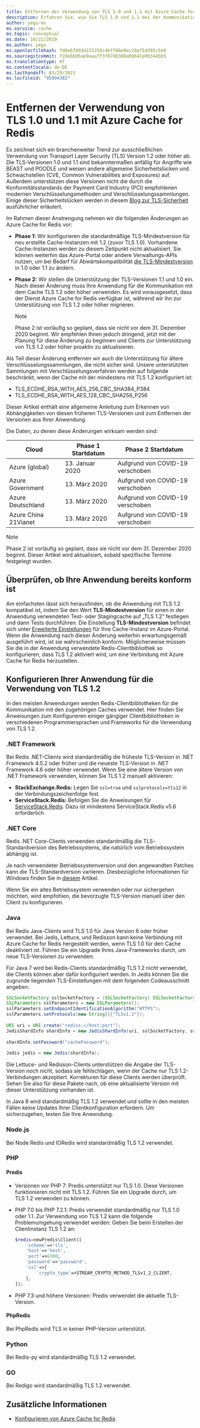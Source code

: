 ```yaml
---
title: Entfernen der Verwendung von TLS 1.0 und 1.1 mit Azure Cache for Redis
description: Erfahren Sie, wie Sie TLS 1.0 und 1.1 bei der Kommunikation mit Azure Cache for Redis aus Ihrer Anwendung entfernen.
author: yegu-ms
ms.service: cache
ms.topic: conceptual
ms.date: 10/22/2019
ms.author: yegu
ms.openlocfilehash: fd0e6f893d152259c46ff06e9ec20af54395c5e6
ms.sourcegitcommit: f28ebb95ae9aaaff3f87d8388a09b41e0b3445b5
ms.translationtype: HT
ms.contentlocale: de-DE
ms.lasthandoff: 03/29/2021
ms.locfileid: "95994382"
---
```

# <a name="remove-tls-10-and-11-from-use-with-azure-cache-for-redis"></a>Entfernen der Verwendung von TLS 1.0 und 1.1 mit Azure Cache for Redis

Es zeichnet sich ein branchenweiter Trend zur ausschließlichen Verwendung von Transport Layer Security (TLS) Version 1.2 oder höher ab. Die TLS-Versionen 1.0 und 1.1 sind bekanntermaßen anfällig für Angriffe wie BEAST und POODLE und weisen andere allgemeine Sicherheitslücken und Schwachstellen (CVE, Common Vulnerabilities and Exposures) auf. Außerdem unterstützen diese Versionen nicht die durch die Konformitätsstandards der Payment Card Industry (PCI) empfohlenen modernen Verschlüsselungsmethoden und Verschlüsselungssammlungen. Einige dieser Sicherheitslücken werden in diesem [Blog zur TLS-Sicherheit](https://www.acunetix.com/blog/articles/tls-vulnerabilities-attacks-final-part/) ausführlicher erläutert.

Im Rahmen dieser Anstrengung nehmen wir die folgenden Änderungen an Azure Cache for Redis vor:

* **Phase 1:** Wir konfigurieren die standardmäßige TLS-Mindestversion für neu erstellte Cache-Instanzen mit 1.2 (zuvor TLS 1.0). Vorhandene Cache-Instanzen werden zu diesem Zeitpunkt nicht aktualisiert. Sie können weiterhin das Azure-Portal oder andere Verwaltungs-APIs nutzen, um bei Bedarf für Abwärtskompatibilität [die TLS-Mindestversion](cache-configure.md#access-ports) in 1.0 oder 1.1 zu ändern.
* **Phase 2:** Wir stellen die Unterstützung der TLS-Versionen 1.1 und 1.0 ein. Nach dieser Änderung muss Ihre Anwendung für die Kommunikation mit dem Cache TLS 1.2 oder höher verwenden. Es wird vorausgesetzt, dass der Dienst Azure Cache for Redis verfügbar ist, während wir ihn zur Unterstützung von TLS 1.2 oder höher migrieren.

  > [!NOTE]
  > Phase 2 ist vorläufig so geplant, dass sie nicht vor dem 31. Dezember 2020 beginnt. Wir empfehlen Ihnen jedoch dringend, jetzt mit der Planung für diese Änderung zu beginnen und Clients zur Unterstützung von TLS 1.2 oder höher proaktiv zu aktualisieren. 
  >

Als Teil dieser Änderung entfernen wir auch die Unterstützung für ältere Verschlüsselungssammlungen, die nicht sicher sind. Unsere unterstützten Sammlungen mit Verschlüsselungsverfahren werden auf folgende beschränkt, wenn der Cache mit der mindestens mit TLS 1.2 konfiguriert ist:

* TLS_ECDHE_RSA_WITH_AES_256_CBC_SHA384_P384
* TLS_ECDHE_RSA_WITH_AES_128_CBC_SHA256_P256

Dieser Artikel enthält eine allgemeine Anleitung zum Erkennen von Abhängigkeiten von diesen früheren TLS-Versionen und zum Entfernen der Versionen aus Ihrer Anwendung.

Die Daten, zu denen diese Änderungen wirksam werden sind:

| Cloud                | Phase 1 Startdatum | Phase 2 Startdatum         |
|----------------------|--------------------|----------------------------|
| Azure (global)       |  13. Januar 2020  | Aufgrund von COVID-19 verschoben  |
| Azure Government     |  13. März 2020    | Aufgrund von COVID-19 verschoben  |
| Azure Deutschland        |  13. März 2020    | Aufgrund von COVID-19 verschoben  |
| Azure China 21Vianet |  13. März 2020    | Aufgrund von COVID-19 verschoben  |

> [!NOTE]
> Phase 2 ist vorläufig so geplant, dass sie nicht vor dem 31. Dezember 2020 beginnt. Dieser Artikel wird aktualisiert, sobald spezifische Termine festgelegt wurden.
>

## <a name="check-whether-your-application-is-already-compliant"></a>Überprüfen, ob Ihre Anwendung bereits konform ist

Am einfachsten lässt sich herausfinden, ob die Anwendung mit TLS 1.2 kompatibel ist, indem Sie den Wert **TLS-Mindestversion** für einen in der Anwendung verwendeten Test- oder Stagingcache auf „TLS 1.2“ festlegen und dann Tests durchführen. Die Einstellung **TLS-Mindestversion** befindet sich unter [Erweiterte Einstellungen](cache-configure.md#advanced-settings) für Ihre Cache-Instanz im Azure-Portal.  Wenn die Anwendung nach dieser Änderung weiterhin erwartungsgemäß ausgeführt wird, ist sie wahrscheinlich konform. Möglicherweise müssen Sie die in der Anwendung verwendete Redis-Clientbibliothek so konfigurieren, dass TLS 1.2 aktiviert wird, um eine Verbindung mit Azure Cache for Redis herzustellen.

## <a name="configure-your-application-to-use-tls-12"></a>Konfigurieren Ihrer Anwendung für die Verwendung von TLS 1.2

In den meisten Anwendungen werden Redis-Clientbibliotheken für die Kommunikation mit den zugehörigen Caches verwendet. Hier finden Sie Anweisungen zum Konfigurieren einiger gängiger Clientbibliotheken in verschiedenen Programmiersprachen und Frameworks für die Verwendung von TLS 1.2.

### <a name="net-framework"></a>.NET Framework

Bei Redis .NET-Clients wird standardmäßig die früheste TLS-Version in .NET Framework 4.5.2 oder früher und die neueste TLS-Version in .NET Framework 4.6 oder höher verwendet. Wenn Sie eine ältere Version von .NET Framework verwenden, können Sie TLS 1.2 manuell aktivieren:

* **StackExchange.Redis:** Legen Sie `ssl=true` und `sslprotocols=tls12` in der Verbindungszeichenfolge fest.
* **ServiceStack.Redis:** Befolgen Sie die Anweisungen für [ServiceStack.Redis](https://github.com/ServiceStack/ServiceStack.Redis#servicestackredis-ssl-support). Dazu ist mindestens ServiceStack.Redis v5.6 erforderlich.

### <a name="net-core"></a>.NET Core

Redis .NET Core-Clients verwenden standardmäßig die TLS-Standardversion des Betriebssystems, die natürlich vom Betriebssystem abhängig ist. 

Je nach verwendeter Betriebssystemversion und den angewandten Patches kann die TLS-Standardversion variieren. Diesbezügliche Informationen für Windows finden Sie in [diesem](/dotnet/framework/network-programming/tls#support-for-tls-12) Artikel. 

Wenn Sie ein altes Betriebssystem verwenden oder nur sichergehen möchten, wird empfohlen, die bevorzugte TLS-Version manuell über den Client zu konfigurieren.


### <a name="java"></a>Java

Bei Redis Java-Clients wird TLS 1.0 für Java Version 6 oder früher verwendet. Bei Jedis, Lettuce, und Redisson kann keine Verbindung mit Azure Cache for Redis hergestellt werden, wenn TLS 1.0 für den Cache deaktiviert ist. Führen Sie ein Upgrade Ihres Java-Frameworks durch, um neue TLS-Versionen zu verwenden.

Für Java 7 wird bei Redis-Clients standardmäßig TLS 1.2 nicht verwendet, die Clients können aber dafür konfiguriert werden. In Jedis können Sie die zugrunde liegenden TLS-Einstellungen mit dem folgenden Codeausschnitt angeben:

``` Java
SSLSocketFactory sslSocketFactory = (SSLSocketFactory) SSLSocketFactory.getDefault();
SSLParameters sslParameters = new SSLParameters();
sslParameters.setEndpointIdentificationAlgorithm("HTTPS");
sslParameters.setProtocols(new String[]{"TLSv1.2"});
 
URI uri = URI.create("rediss://host:port");
JedisShardInfo shardInfo = new JedisShardInfo(uri, sslSocketFactory, sslParameters, null);
 
shardInfo.setPassword("cachePassword");
 
Jedis jedis = new Jedis(shardInfo);
```

Die Lettuce- und Redisson-Clients unterstützen die Angabe der TLS-Version noch nicht, sodass sie fehlschlagen, wenn der Cache nur TLS 1.2-Verbindungen akzeptiert. Korrekturen für diese Clients werden überprüft. Sehen Sie also für diese Pakete nach, ob eine aktualisierte Version mit dieser Unterstützung vorhanden ist.

In Java 8 wird standardmäßig TLS 1.2 verwendet und sollte in den meisten Fällen keine Updates Ihrer Clientkonfiguration erfordern. Um sicherzugehen, testen Sie Ihre Anwendung.

### <a name="nodejs"></a>Node.js

Bei Node Redis und IORedis wird standardmäßig TLS 1.2 verwendet.

### <a name="php"></a>PHP

#### <a name="predis"></a>Predis
 
* Versionen vor PHP 7: Predis unterstützt nur TLS 1.0. Diese Versionen funktionieren nicht mit TLS 1.2. Führen Sie ein Upgrade durch, um TLS 1.2 verwenden zu können.
 
* PHP 7.0 bis PHP 7.2.1: Predis verwendet standardmäßig nur TLS 1.0 oder 1.1. Zur Verwendung von TLS 1.2 kann die folgende Problemumgehung verwendet werden: Geben Sie beim Erstellen der Clientinstanz TLS 1.2 an:

  ``` PHP
  $redis=newPredis\Client([
      'scheme'=>'tls',
      'host'=>'host',
      'port'=>6380,
      'password'=>'password',
      'ssl'=>[
          'crypto_type'=>STREAM_CRYPTO_METHOD_TLSv1_2_CLIENT,
      ],
  ]);
  ```

* PHP 7.3 und höhere Versionen: Predis verwendet die aktuelle TLS-Version.

#### <a name="phpredis"></a>PhpRedis

Bei PhpRedis wird TLS in keiner PHP-Version unterstützt.

### <a name="python"></a>Python

Bei Redis-py wird standardmäßig TLS 1.2 verwendet.

### <a name="go"></a>GO

Bei Redigo wird standardmäßig TLS 1.2 verwendet.

## <a name="additional-information"></a>Zusätzliche Informationen

- [Konfigurieren von Azure Cache for Redis](cache-configure.md)